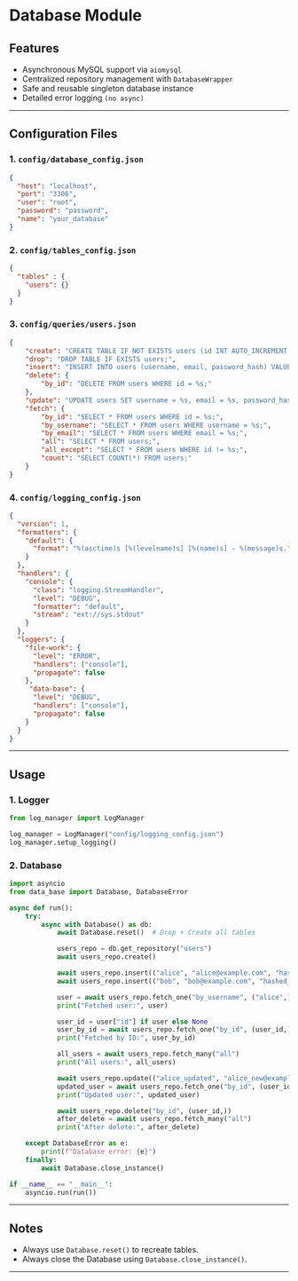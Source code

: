 # Database Module
## Features
- Asynchronous MySQL support via `aiomysql`
- Centralized repository management with `DatabaseWrapper`
- Safe and reusable singleton database instance
- Detailed error logging `(no async)`
---
## Configuration Files
### 1. `config/database_config.json`
```json
{
  "host": "localhost",
  "port": "3306",
  "user": "root",
  "password": "password",
  "name": "your_database"
}
```
### 2. `config/tables_config.json`
```json
{
  "tables" : {
    "users": {}
  }
}
```
### 3. `config/queries/users.json`
```json
{
    "create": "CREATE TABLE IF NOT EXISTS users (id INT AUTO_INCREMENT PRIMARY KEY, username VARCHAR(255) NOT NULL UNIQUE, email VARCHAR(255) NOT NULL UNIQUE, password_hash VARCHAR(255) NOT NULL, created_at TIMESTAMP DEFAULT CURRENT_TIMESTAMP);",
    "drop": "DROP TABLE IF EXISTS users;",
    "insert": "INSERT INTO users (username, email, password_hash) VALUES (%s, %s, %s);",
    "delete": {
        "by_id": "DELETE FROM users WHERE id = %s;"
    },
    "update": "UPDATE users SET username = %s, email = %s, password_hash = %s WHERE id = %s;",
    "fetch": {
        "by_id": "SELECT * FROM users WHERE id = %s;",
        "by_username": "SELECT * FROM users WHERE username = %s;",
        "by_email": "SELECT * FROM users WHERE email = %s;",
        "all": "SELECT * FROM users;",
        "all_except": "SELECT * FROM users WHERE id != %s;",
        "count": "SELECT COUNT(*) FROM users;"
    }
}
```
### 4. `config/logging_config.json`
```json
{
  "version": 1,
  "formatters": {
    "default": {
      "format": "%(asctime)s [%(levelname)s] [%(name)s] - %(message)s."
    }
  },
  "handlers": {
    "console": {
      "class": "logging.StreamHandler",
      "level": "DEBUG",
      "formatter": "default",
      "stream": "ext://sys.stdout"
    }
  },
  "loggers": {
    "file-work": {
      "level": "ERROR",
      "handlers": ["console"],
      "propagate": false
    },
     "data-base": {
      "level": "DEBUG",
      "handlers": ["console"],
      "propagate": false
    }
  }
}
```
---
## Usage
### 1. Logger
```python
from log_manager import LogManager

log_manager = LogManager("config/logging_config.json")
log_manager.setup_logging()
```
### 2. Database
```python
import asyncio
from data_base import Database, DatabaseError

async def run():
    try:
        async with Database() as db:
            await Database.reset()  # Drop + Create all tables

            users_repo = db.get_repository("users")
            await users_repo.create()

            await users_repo.insert(("alice", "alice@example.com", "hashed_pw"))
            await users_repo.insert(("bob", "bob@example.com", "hashed_pw2"))

            user = await users_repo.fetch_one("by_username", ("alice",))
            print("Fetched user:", user)

            user_id = user["id"] if user else None
            user_by_id = await users_repo.fetch_one("by_id", (user_id,))
            print("Fetched by ID:", user_by_id)

            all_users = await users_repo.fetch_many("all")
            print("All users:", all_users)

            await users_repo.update(("alice_updated", "alice_new@example.com", "new_pw"), (user_id,))
            updated_user = await users_repo.fetch_one("by_id", (user_id,))
            print("Updated user:", updated_user)

            await users_repo.delete("by_id", (user_id,))
            after_delete = await users_repo.fetch_many("all")
            print("After delete:", after_delete)

    except DatabaseError as e:
        print(f"Database error: {e}")
    finally:
        await Database.close_instance()

if __name__ == "__main__":
    asyncio.run(run())
```
---
## Notes
- Always use `Database.reset()` to recreate tables.
- Always close the Database using `Database.close_instance()`.
---
